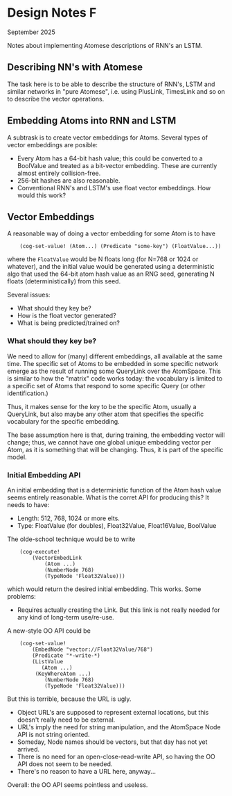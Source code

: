 Design Notes F
==============
September 2025

Notes about implementing Atomese descriptions of RNN's an LSTM.

Describing NN's with Atomese
----------------------------
The task here is to be able to describe the structure of RNN's, LSTM and
similar networks in "pure Atomese", i.e. using PlusLink, TimesLink and
so on to describe the vector operations.

Embedding Atoms into RNN and LSTM
----------------------------------
A subtrask is to create vector embeddings for Atoms.  Several types of
vector embeddings are posible:
* Every Atom has a 64-bit hash value; this could be converted to a
  BoolValue and treated as a bit-vector embedding. These are currently
  almost entirely collision-free.
* 256-bit hashes are also reasonable.
* Conventional RNN's and LSTM's use float vector embeddings. How would this
  work?

Vector Embeddings
-----------------
A reasonable way of doing a vector embedding for some Atom is to have
```
    (cog-set-value! (Atom...) (Predicate "some-key") (FloatValue...))
```
where the `FloatValue` would be N floats long (for N=768 or 1024 or
whatever), and the initial value would be generated using a deterministic
algo that used the 64-bit atom hash value as an RNG seed, generating N
floats (deterministically) from this seed.

Several issues:
* What should they key be?
* How is the float vector generated?
* What is being predicted/trained on?

### What should they key be?
We need to allow for (many) different embeddings, all available at the same
time. The specific set of Atoms to be embedded in some specific network
emerge as the result of running some QueryLink over the AtomSpace. This is
similar to how the "matrix" code works today: the vocabulary is limited to
a specific set of Atoms that respond to some specific Query (or other
identification.)

Thus, it makes sense for the key to be the specific Atom, usually a
QueryLink, but also maybe any other atom that specifies the specific
vocabulary for the specific embedding.

The base assumption here is that, during training, the embedding vector
will change; thus, we cannot have one global unique embedding vector per
Atom, as it is something that will be changing. Thus, it is part of the
specific model.

### Initial Embedding API
An initial embedding that is a deterministic function of the Atom hash
value seems entirely reasonable. What is the corret API for producing
this? It needs to have:

* Length: 512, 768, 1024 or more elts.
* Type: FloatValue (for doubles), Float32Value, Float16Value, BoolValue

The olde-school technique would be to write
```
	(cog-execute!
		(VectorEmbedLink
			(Atom ...)
			(NumberNode 768)
			(TypeNode 'Float32Value)))
```
which would return the desired initial embedding. This works. Some
problems:
* Requires actually creating the Link. But this link is not really
  needed for any kind of long-term use/re-use.

A new-style OO API could be
```
	(cog-set-value!
		(EmbedNode "vector://Float32Value/768")
		(Predicate "*-write-*)
		(ListValue
		   (Atom ...)
         (KeyWhereAtom ...)
			(NumberNode 768)
			(TypeNode 'Float32Value)))
```
But this is terrible, because the URL is ugly.
* Object URL's are supposed to represent external locations, but this
  doesn't really need to be external.
* URL's imply the need for string manipulation, and the AtomSpace Node
  API is not string oriented.
* Someday, Node names should be vectors, but that day has not yet arrived.
* There is no need for an open-close-read-write API, so having the OO
  API does not seem to be needed.
* There's no reason to have a URL here, anyway...

Overall: the OO API seems pointless and useless.

